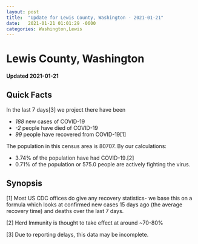 ```yaml
---
layout: post
title:  "Update for Lewis County, Washington - 2021-01-21"
date:   2021-01-21 01:01:29 -0600
categories: Washington,Lewis
---
```


# Lewis County, Washington
#### Updated 2021-01-21

## Quick Facts

In the last 7 days[3] we project there have been
- *188* new cases of COVID-19
- *-2* people have died of COVID-19
- *99* people have recovered from COVID-19[1]

The population in this census area is 80707. By our calculations:
- 3.74% of the population have had COVID-19.[2]
- 0.71% of the population or 575.0 people are actively fighting the virus.

## Synopsis




[1] Most US CDC offices do give any recovery statistics- we base this on a formula which looks at confirmed new cases
15 days ago (the average recovery time) and deaths over the last 7 days.

[2] Herd Immunity is thought to take effect at around ~70-80%

[3] Due to reporting delays, this data may be incomplete.
 
    